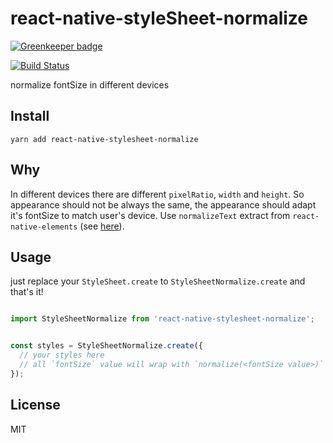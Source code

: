 # react-native-styleSheet-normalize

[![Greenkeeper badge](https://badges.greenkeeper.io/Canner/react-native-stylesheet-normalize.svg)](https://greenkeeper.io/)

[![Build Status](https://travis-ci.org/Canner/react-native-stylesheet-normalize.svg?branch=master)](https://travis-ci.org/Canner/react-native-stylesheet-normalize)

normalize fontSize in different devices

## Install

```
yarn add react-native-stylesheet-normalize
```


## Why 

In different devices there are different `pixelRatio`, `width` and `height`. So appearance should not be always the same, the appearance should adapt it's fontSize to match user's device.  Use `normalizeText` extract from `react-native-elements` (see [here](https://github.com/react-native-training/react-native-elements/blob/master/src/helpers/normalizeText.js)).


## Usage

just replace your `StyleSheet.create` to `StyleSheetNormalize.create` and that's it!


```js

import StyleSheetNormalize from 'react-native-stylesheet-normalize';


const styles = StyleSheetNormalize.create({
  // your styles here
  // all `fontSize` value will wrap with `normalize(<fontSize value>)`
});
```

## License

MIT
